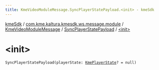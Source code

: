 ```yaml
---
title: KmeVideoModuleMessage.SyncPlayerStatePayload.<init> - kmeSdk
---
```


[kmeSdk](../../../index.html) / [com.kme.kaltura.kmesdk.ws.message.module](../../index.html) / [KmeVideoModuleMessage](../index.html) / [SyncPlayerStatePayload](index.html) / [&lt;init&gt;](./-init-.html)

# &lt;init&gt;

`SyncPlayerStatePayload(playerState: `[`KmePlayerState`](../../../com.kme.kaltura.kmesdk.ws.message.type/-kme-player-state/index.html)`? = null)`